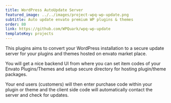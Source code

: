 ```yaml
---
title: WordPress AutoUpdate Server
featured_image: ../../images/project-wpq-wp-update.png
subtitle: Auto update envato premium WP plugins & themes
order: 80
link: https://github.com/WPQuark/wpq-wp-update
templateKey: projects
---
```


This plugins aims to convert your WordPress installation to a secure update server for your plugins and themes hosted on envato market place.

You will get a nice backend UI from where you can set item codes of your Envato Plugins/Themes and
setup secure directory for hosting plugin/theme packages.

Your end users (customers) will then enter purchase code within your plugin or theme and the client
side code will automatically contact the server and check for updates.
